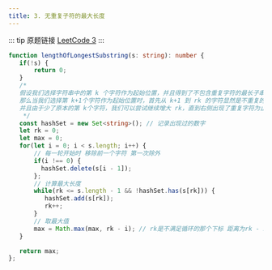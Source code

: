 ```yaml
---
title: 3. 无重复子符的最大长度
---
```


::: tip 原题链接
[LeetCode 3](https://leetcode-cn.com/problems/longest-substring-without-repeating-characters/)
:::

```typescript
function lengthOfLongestSubstring(s: string): number {
   if(!s) {
       return 0;
   }
   /*
   假设我们选择字符串中的第 k 个字符作为起始位置，并且得到了不包含重复字符的最长子串的结束位置为rk。  
   那么当我们选择第 k+1个字符作为起始位置时，首先从 k+1 到 rk 的字符显然是不重复的，  
   并且由于少了原本的第 k个字符，我们可以尝试继续增大 rk，直到右侧出现了重复字符为止。
    */
   const hashSet = new Set<string>(); // 记录出现过的数字
   let rk = 0;
   let max = 0;
   for(let i = 0; i < s.length; i++) {
       // 每一轮开始时 移除前一个字符 第一次除外
       if(i !== 0) {
         hashSet.delete(s[i - 1]);
       };
       // 计算最大长度
       while(rk <= s.length - 1 && !hashSet.has(s[rk])) {
          hashSet.add(s[rk]);
          rk++;
       }
       // 取最大值
       max = Math.max(max, rk - i); // rk是不满足循环的那个下标 距离为rk - i;
   }

   return max;
};
```
